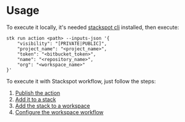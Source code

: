 # Usage

To execute it locally, it's needed [stackspot cli](https://docs.stackspot.com/home/stk-cli/install) installed, then execute:

```
stk run action <path> --inputs-json '{
    "visibility": "[PRIVATE|PUBLIC]", 
    "project_name": "<project_name>", 
    "token": "<bitbucket_token>", 
    "name": "<repository_name>",
    "org": "<workspace_name>"
}'
```

To execute it with Stackspot workflow, just follow the steps: 
1. [Publish the action](https://docs.stackspot.com/guides/studio-guides/publish-action/)
2. [Add it to a stack](https://docs.stackspot.com/guides/studio-guides/create-stack/)
3. [Add the stack to a workspace](https://docs.stackspot.com/home/workspace/add-stacks/)
4. [Configure the workspace workflow](https://docs.stackspot.com/home/workspace/configure-workflow/)

